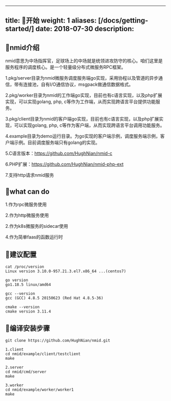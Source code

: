 
---
title: 🚀开始
weight: 1
aliases: [/docs/getting-started/]
date: 2018-07-30
description:
---

## 👋nmid介绍

nmid意思为中场指挥官，足球场上的中场就是统领进攻防守的核心。咱们这里是服务程序的调度核心。是一个轻量级分布式微服务RPC框架。

1.pkg/server目录为nmid微服务调度服务端go实现，采用协程以及管道的异步通信，带有连接池，自有I/O通信协议，msgpack做通信数据格式。      

2.pkg/worker目录为nmid的工作端go实现，目前也有c语言实现，以及php扩展实现，可以实现golang, php, c等作为工作端，从而实现跨语言平台提供功能服务。             

3.pkg/client目录为nmid的客户端go实现，目前也有c语言实现，以及php扩展实现，可以实现golang, php, c等作为客户端，从而实现跨语言平台调用功能服务。      

4.example目录为demo运行目录。为go实现的客户端示例，调度服务端示例，客户端示例。目前调度服务端只有golang的实现。  

5.C语言版本：https://github.com/HughNian/nmid-c  

6.PHP扩展：https://github.com/HughNian/nmid-php-ext  

7.支持http请求nmid服务

## 💪what can do  
1.作为rpc微服务使用 

2.作为http微服务使用    

2.作为k8s微服务的sidecar使用

4.作为简单faas的函数运行时

## 📐建议配置

```shell
cat /proc/version
Linux version 3.10.0-957.21.3.el7.x86_64 ...(centos7)

go version
go1.18.5 linux/amd64

gcc --version
gcc (GCC) 4.8.5 20150623 (Red Hat 4.8.5-36)

cmake --version
cmake version 3.11.4

```

## 🔨编译安装步骤

```shell
git clone https://github.com/HughNian/nmid.git

1.client
cd nmid/example/client/testclient
make

2.server
cd nmid/cmd/server
make

3.worker
cd nmid/example/worker/worker1
make

```